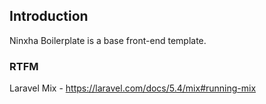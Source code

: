 ## Introduction

Ninxha Boilerplate is a base front-end template.


### RTFM
Laravel Mix - https://laravel.com/docs/5.4/mix#running-mix